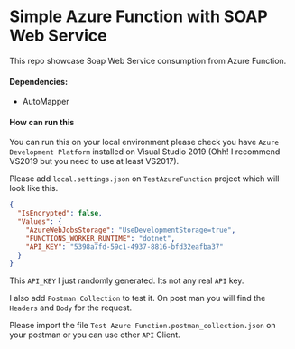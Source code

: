 # Simple Azure Function with SOAP Web Service

This repo showcase Soap Web Service consumption from Azure Function.

#### Dependencies:

* AutoMapper

#### How can run this

You can run this on your local environment please check you have `Azure Development Platform` installed on Visual Studio 2019 (Ohh! I recommend VS2019 but you need to use at least VS2017).

Please add `local.settings.json` on `TestAzureFunction` project which will look like this.

```json
{
  "IsEncrypted": false,
  "Values": {
    "AzureWebJobsStorage": "UseDevelopmentStorage=true",
    "FUNCTIONS_WORKER_RUNTIME": "dotnet",
    "API_KEY": "5398a7fd-59c1-4937-8816-bfd32eafba37"
  }
}
```

This `API_KEY` I just randomly generated. Its not any real `API` key.

I also add `Postman Collection` to test it. On post man you will find the `Headers` and `Body` for the request.

Please import the file `Test Azure Function.postman_collection.json` on your postman or you can use other `API` Client.  